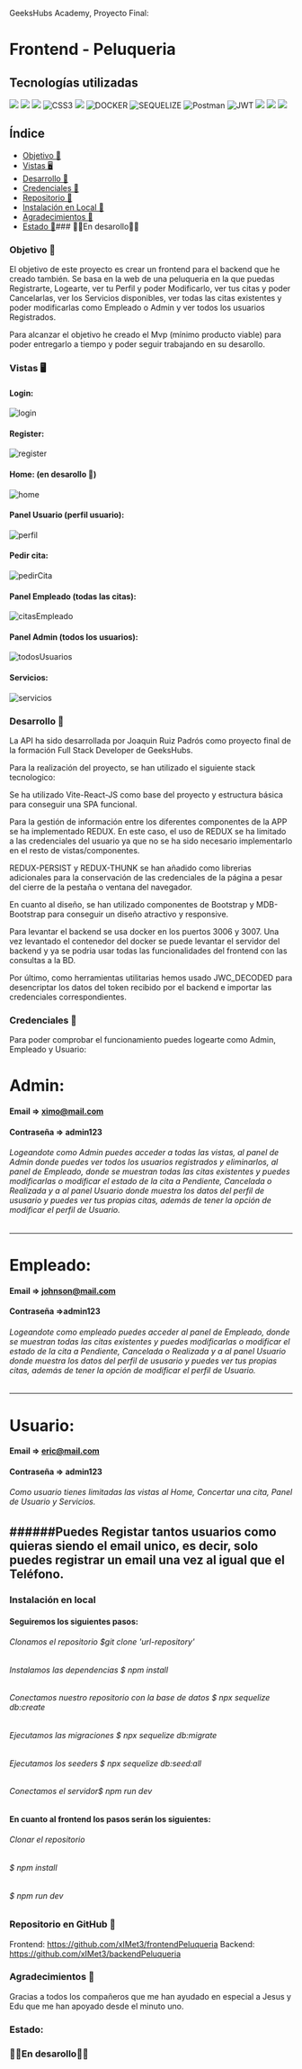 GeeksHubs Academy, Proyecto Final:
# Frontend - Peluqueria

## Tecnologías utilizadas
<img src="https://camo.githubusercontent.com/268ac512e333b69600eb9773a8f80b7a251f4d6149642a50a551d4798183d621/68747470733a2f2f696d672e736869656c64732e696f2f62616467652f52656163742d3230323332413f7374796c653d666f722d7468652d6261646765266c6f676f3d7265616374266c6f676f436f6c6f723d363144414642" data-canonical-src="https://img.shields.io/badge/React-20232A?style=for-the-badge&amp;logo=react&amp;logoColor=61DAFB" style="max-width: 100%;"> <img src="https://user-images.githubusercontent.com/121863208/227808568-89a147ae-a047-4b1c-8065-9de44bd9bcb2.svg" style="max-width: 100%;"> <img src="https://camo.githubusercontent.com/ecd0d6fc3da2be7f3a92b0a5bb2d8a5ed5a97fba21dc59ae638caa548d79d88d/68747470733a2f2f696d672e736869656c64732e696f2f62616467652f6a61766173636970742d4546443831443f7374796c653d666f722d7468652d6261646765266c6f676f3d6a617661736372697074266c6f676f436f6c6f723d626c61636b" data-canonical-src="https://img.shields.io/badge/javascipt-EFD81D?style=for-the-badge&amp;logo=javascript&amp;logoColor=black" style="max-width: 100%;"> <img src="https://camo.githubusercontent.com/e6b67b27998fca3bccf4c0ee479fc8f9de09d91f389cccfbe6cb1e29c10cfbd7/68747470733a2f2f696d672e736869656c64732e696f2f62616467652f637373332d2532333135373242362e7376673f7374796c653d666f722d7468652d6261646765266c6f676f3d63737333266c6f676f436f6c6f723d7768697465" alt="CSS3" style="max-width: 100%;"> <img src="https://user-images.githubusercontent.com/121863208/227808650-2ae0204a-1c59-4789-bfa9-3f16b24b737d.svg" style="max-width: 100%;"> <img src="https://camo.githubusercontent.com/b184cf7adbab9f5464e80c0f5dd32c85393f6248499a57d743e619f4214391c4/68747470733a2f2f696d672e736869656c64732e696f2f62616467652f646f636b65722d3234393645443f7374796c653d666f722d7468652d6261646765266c6f676f3d646f636b6572266c6f676f436f6c6f723d7768697465" alt="DOCKER" data-canonical-src="https://img.shields.io/badge/docker-2496ED?style=for-the-badge&amp;logo=docker&amp;logoColor=white" style="max-width: 100%;">  <img src="https://camo.githubusercontent.com/c0303b8bf28065067be013ecbfa1447392b6d328a38362de9beb6d14f810544f/68747470733a2f2f696d672e736869656c64732e696f2f62616467652f73657175656c697a652d3343373643333f7374796c653d666f722d7468652d6261646765266c6f676f3d73657175656c697a65266c6f676f436f6c6f723d7768697465" alt="SEQUELIZE" data-canonical-src="https://img.shields.io/badge/sequelize-3C76C3?style=for-the-badge&amp;logo=sequelize&amp;logoColor=white" style="max-width: 100%;"> <img src="https://camo.githubusercontent.com/3f0e26b0951bab845a1bb9a7198ecca0da272e462921b6edd85879f3673b6927/68747470733a2f2f696d672e736869656c64732e696f2f62616467652f506f73746d616e2d4646364333373f7374796c653d666f722d7468652d6261646765266c6f676f3d706f73746d616e266c6f676f436f6c6f723d7768697465" alt="Postman" data-canonical-src="https://img.shields.io/badge/Postman-FF6C37?style=for-the-badge&amp;logo=postman&amp;logoColor=white" style="max-width: 100%;"> <img src="https://camo.githubusercontent.com/4590c0af4aeb1b75233885f86e80c1da8cb2afd401173a40e41370f5cad5db20/68747470733a2f2f696d672e736869656c64732e696f2f62616467652f4a57542d626c61636b3f7374796c653d666f722d7468652d6261646765266c6f676f3d4a534f4e253230776562253230746f6b656e73" alt="JWT" data-canonical-src="https://img.shields.io/badge/JWT-black?style=for-the-badge&amp;logo=JSON%20web%20tokens" style="max-width: 100%;"> <img src="https://user-images.githubusercontent.com/121863208/227808612-8d3f0fee-99d9-45d8-8274-6584c9ac0b38.svg" style="max-width: 100%;"> <img src="https://camo.githubusercontent.com/a101467fe68ef07bba498b3e4a62a62e861ef0fe93302a1076b01ae7893af544/68747470733a2f2f696d672e736869656c64732e696f2f62616467652f6e6f64652e6a732d3032364530303f7374796c653d666f722d7468652d6261646765266c6f676f3d6e6f64652e6a73266c6f676f436f6c6f723d7768697465" style="max-width: 100%;"> <img src="https://camo.githubusercontent.com/8286a45a106e1a3c07489f83a38159981d888518a740b59c807ffc1b7b1e2f7b/68747470733a2f2f696d672e736869656c64732e696f2f62616467652f657870726573732e6a732d2532333430346435392e7376673f7374796c653d666f722d7468652d6261646765266c6f676f3d65787072657373266c6f676f436f6c6f723d253233363144414642" style="max-width: 100%;">

## Índice

- [Objetivo 🎯](#objetivo)
- [Vistas 🖥️](#vistas)
- [Desarrollo 🔧](#desarrollo)
- [Credenciales 🔐](#credenciales)
- [Repositorio 💾](#repositorio)
- [Instalación en Local 💽](#instalacion)
- [Agradecimientos 👏](#agradecimientos)
- [Estado 🚧](#agradecimientos)### 🚧🚧En desarollo🚧🚧


###  Objetivo 🎯
 
El objetivo de este proyecto es crear un frontend para el backend que he creado también. Se basa en la web de una peluqueria en la que puedas Registrarte, Logearte, ver tu Perfil y poder Modificarlo, ver tus citas y poder Cancelarlas, ver los Servicios disponibles, ver todas las citas existentes y poder modificarlas como Empleado o Admin y ver todos los usuarios Registrados.

Para alcanzar el objetivo he creado el Mvp (mínimo producto viable) para poder entregarlo a tiempo y poder seguir trabajando en su desarollo.

### Vistas 🖥️
#### Login:
![login](./img/vistaLogin.png)

#### Register:
![register](./img/vistaRegister.png)

#### Home: (en desarollo 🚧)
![home](./img/vistaHome.png)

#### Panel Usuario (perfil usuario):
![perfil](./img/vistaPanelUsuario.png)

#### Pedir cita:
![pedirCita](./img/vistaPedirCita.png)

#### Panel Empleado (todas las citas):
![citasEmpleado](./img/vistaPanelEmpleado.png)


#### Panel Admin (todos los usuarios):
![todosUsuarios](./img/vistaAdmin.png)

#### Servicios:
![servicios](./img/vistaServicios.png)




### Desarrollo 🔧

La API ha sido desarrollada por Joaquin Ruiz Padrós como proyecto final de la formación Full Stack Developer de GeeksHubs. 

Para la realización del proyecto, se han utilizado el siguiente stack tecnologico:

Se ha utilizado Vite-React-JS como base del proyecto y estructura básica para conseguir una SPA funcional.

Para la gestión de información entre los diferentes componentes de la APP se ha implementado REDUX. En este caso, el uso de REDUX se ha limitado a las credenciales del usuario ya que no se ha sido necesario implementarlo en el resto de vistas/componentes.

REDUX-PERSIST y REDUX-THUNK se han añadido como librerias adicionales para la conservación de las credenciales de la página a pesar del cierre de la pestaña o ventana del navegador.

En cuanto al diseño, se han utilizado componentes de Bootstrap y MDB-Bootstrap para conseguir un diseño atractivo y responsive.

Para levantar el backend se usa docker en los puertos 3006 y 3007. Una vez levantado el contenedor del docker se puede levantar el servidor del backend y ya se podria usar todas las funcionalidades del frontend con las consultas a la BD.

Por último, como herramientas utilitarias hemos usado JWC_DECODED para desencriptar los datos del token recibido por el backend e importar las credenciales correspondientes.

### Credenciales 🔐

Para poder comprobar el funcionamiento puedes logearte como Admin, Empleado y Usuario:

# Admin:
#### Email => ximo@mail.com
#### Contraseña => admin123

###### Logeandote como Admin puedes acceder a todas las vistas, al panel de Admin donde puedes ver todos los usuarios registrados y eliminarlos, al panel de Empleado, donde se muestran todas las citas existentes y puedes modificarlas o modificar el estado de la cita a Pendiente, Cancelada o Realizada y a al panel Usuario donde muestra los datos del perfil de ususario y puedes ver tus propias citas, además de tener la opción de modificar el perfil de Usuario.
-----------------------------------------------------

# Empleado:
#### Email => johnson@mail.com
#### Contraseña =>admin123

###### Logeandote como empleado puedes acceder al panel de Empleado, donde se muestran todas las citas existentes y puedes modificarlas o modificar el estado de la cita a Pendiente, Cancelada o Realizada y a al panel Usuario donde muestra los datos del perfil de ususario y puedes ver tus propias citas, además de tener la opción de modificar el perfil de Usuario.
-----------------------------------------------------

# Usuario:
#### Email => eric@mail.com
#### Contraseña => admin123

###### Como usuario tienes limitadas las vistas al Home, Concertar una cita, Panel de Usuario y Servicios.
######Puedes Registar tantos usuarios como quieras siendo el email unico, es decir, solo puedes registrar un email una vez al igual que el Teléfono.
-----------------------------------------------------


### Instalación en local

#### Seguiremos los siguientes pasos:

###### Clonamos el repositorio $git clone 'url-repository'
###### Instalamos las dependencias $ npm install
###### Conectamos nuestro repositorio con la base de datos $ npx sequelize db:create
###### Ejecutamos las migraciones $ npx sequelize db:migrate
###### Ejecutamos los seeders $ npx sequelize db:seed:all
###### Conectamos el servidor$ npm run dev

#### En cuanto al frontend los pasos serán los siguientes:

###### Clonar el repositorio
###### $ npm install
###### $ npm run dev

###  Repositorio en GitHub 💾

Frontend: https://github.com/xIMet3/frontendPeluqueria
Backend: https://github.com/xIMet3/backendPeluqueria

### Agradecimientos 👏
Gracias a todos los compañeros que me han ayudado en especial a Jesus y Edu que me han apoyado desde el minuto uno.

### Estado:
### 🚧🚧En desarollo🚧🚧
